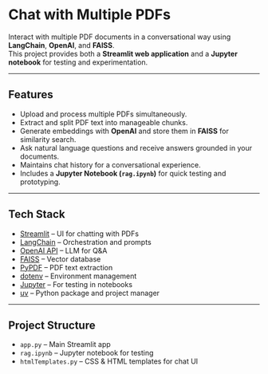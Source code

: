 # Chat with Multiple PDFs

Interact with multiple PDF documents in a conversational way using **LangChain**, **OpenAI**, and **FAISS**.  
This project provides both a **Streamlit web application** and a **Jupyter notebook** for testing and experimentation.  

---

## Features
- Upload and process multiple PDFs simultaneously.
- Extract and split PDF text into manageable chunks.
- Generate embeddings with **OpenAI** and store them in **FAISS** for similarity search.
- Ask natural language questions and receive answers grounded in your documents.
- Maintains chat history for a conversational experience.
- Includes a **Jupyter Notebook (`rag.ipynb`)** for quick testing and prototyping.

---

## Tech Stack
- [Streamlit](https://streamlit.io/) – UI for chatting with PDFs  
- [LangChain](https://www.langchain.com/) – Orchestration and prompts  
- [OpenAI API](https://platform.openai.com/) – LLM for Q&A  
- [FAISS](https://github.com/facebookresearch/faiss) – Vector database  
- [PyPDF](https://pypi.org/project/pypdf/) – PDF text extraction  
- [dotenv](https://pypi.org/project/python-dotenv/) – Environment management  
- [Jupyter](https://jupyter.org/) – For testing in notebooks  
- [uv](https://docs.astral.sh/uv/getting-started/installation/) – Python package and project manager  

---

## Project Structure
- `app.py` – Main Streamlit app  
- `rag.ipynb` – Jupyter notebook for testing  
- `htmlTemplates.py` – CSS & HTML templates for chat UI

